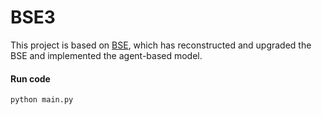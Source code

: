 # BSE3
This project is based on [BSE](https://github.com/davecliff/BristolStockExchange), which has reconstructed and upgraded the BSE and implemented the agent-based model.
#### Run code
```
python main.py
```